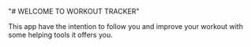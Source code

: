 "# WELCOME TO WORKOUT TRACKER"

This app have the intention to follow you and improve your workout with some helping tools it offers you.